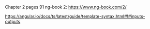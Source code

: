 Chapter 2 pages 91 ng-book 2: https://www.ng-book.com/2/


https://angular.io/docs/ts/latest/guide/template-syntax.html#!#inputs-outputs


